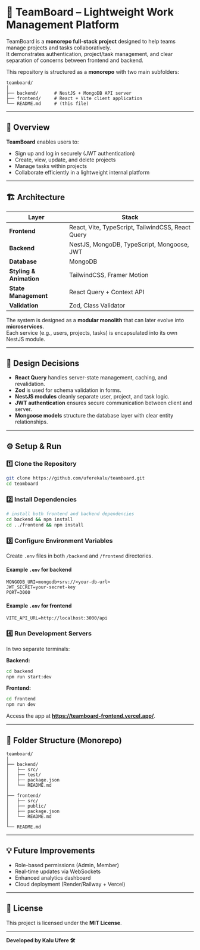 # 🧩 TeamBoard – Lightweight Work Management Platform

TeamBoard is a **monorepo full-stack project** designed to help teams manage projects and tasks collaboratively.  
It demonstrates authentication, project/task management, and clear separation of concerns between frontend and backend.

This repository is structured as a **monorepo** with two main subfolders:

```
teamboard/
│
├── backend/      # NestJS + MongoDB API server
├── frontend/     # React + Vite client application
└── README.md     # (this file)
```

---

## 🚀 Overview

**TeamBoard** enables users to:
- Sign up and log in securely (JWT authentication)
- Create, view, update, and delete projects
- Manage tasks within projects
- Collaborate efficiently in a lightweight internal platform

---

## 🏗️ Architecture

| Layer | Stack |
|-------|-------|
| **Frontend** | React, Vite, TypeScript, TailwindCSS, React Query |
| **Backend** | NestJS, MongoDB, TypeScript, Mongoose, JWT |
| **Database** | MongoDB |
| **Styling & Animation** | TailwindCSS, Framer Motion |
| **State Management** | React Query + Context API |
| **Validation** | Zod, Class Validator |

The system is designed as a **modular monolith** that can later evolve into **microservices**.  
Each service (e.g., users, projects, tasks) is encapsulated into its own NestJS module.

---

## 🧠 Design Decisions

- **React Query** handles server-state management, caching, and revalidation.
- **Zod** is used for schema validation in forms.
- **NestJS modules** cleanly separate user, project, and task logic.
- **JWT authentication** ensures secure communication between client and server.
- **Mongoose models** structure the database layer with clear entity relationships.

---

## ⚙️ Setup & Run

### 1️⃣ Clone the Repository
```bash
git clone https://github.com/uferekalu/teamboard.git
cd teamboard
```

### 2️⃣ Install Dependencies
```bash
# install both frontend and backend dependencies
cd backend && npm install
cd ../frontend && npm install
```

### 3️⃣ Configure Environment Variables

Create `.env` files in both `/backend` and `/frontend` directories.

#### Example `.env` for backend
```
MONGODB_URI=mongodb+srv://<your-db-url>
JWT_SECRET=your-secret-key
PORT=3000
```

#### Example `.env` for frontend
```
VITE_API_URL=http://localhost:3000/api
```

### 4️⃣ Run Development Servers
In two separate terminals:

**Backend:**
```bash
cd backend
npm run start:dev
```

**Frontend:**
```bash
cd frontend
npm run dev
```

Access the app at **https://teamboard-frontend.vercel.app/**.

---

## 🧩 Folder Structure (Monorepo)
```
teamboard/
│
├── backend/
│   ├── src/
│   ├── test/
│   ├── package.json
│   └── README.md
│
├── frontend/
│   ├── src/
│   ├── public/
│   ├── package.json
│   └── README.md
│
└── README.md
```

---

## 💡 Future Improvements
- Role-based permissions (Admin, Member)
- Real-time updates via WebSockets
- Enhanced analytics dashboard
- Cloud deployment (Render/Railway + Vercel)

---

## 📜 License
This project is licensed under the **MIT License**.

---

**Developed by Kalu Ufere 🛠️**
